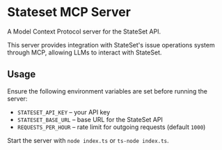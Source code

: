 # Stateset MCP Server

A Model Context Protocol server for the StateSet API.

This server provides integration with StateSet's issue operations system through MCP, allowing LLMs to interact with StateSet.

## Usage

Ensure the following environment variables are set before running the server:

- `STATESET_API_KEY` – your API key
- `STATESET_BASE_URL` – base URL for the StateSet API
- `REQUESTS_PER_HOUR` – rate limit for outgoing requests (default `1000`)

Start the server with `node index.ts` or `ts-node index.ts`.
